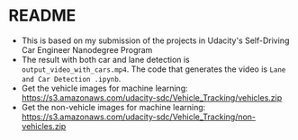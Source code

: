 # README

- This is based on my submission of the projects in Udacity's Self-Driving Car Engineer Nanodegree Program
- The result with both car and lane detection is `output_video_with_cars.mp4`. The code that generates the video is `Lane and Car Detection .ipynb`.
- Get the vehicle images for machine learning: https://s3.amazonaws.com/udacity-sdc/Vehicle_Tracking/vehicles.zip
- Get the non-vehicle images for machine learning: https://s3.amazonaws.com/udacity-sdc/Vehicle_Tracking/non-vehicles.zip
